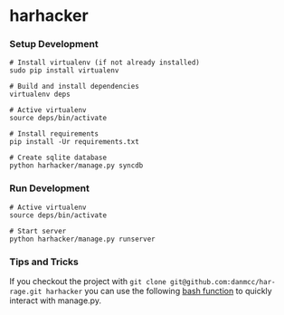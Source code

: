 harhacker
=========

### Setup Development

    # Install virtualenv (if not already installed)
    sudo pip install virtualenv

    # Build and install dependencies
    virtualenv deps

    # Active virtualenv
    source deps/bin/activate

    # Install requirements
    pip install -Ur requirements.txt

    # Create sqlite database
    python harhacker/manage.py syncdb

### Run Development

    # Active virtualenv
    source deps/bin/activate

    # Start server
    python harhacker/manage.py runserver

### Tips and Tricks

If you checkout the project with `git clone git@github.com:danmcc/har-rage.git harhacker`
you can use the following [bash function][bash] to quickly interact with
manage.py.

[bash]: https://github.com/silas/config/blob/f6df7008510b34a5a40eb20c976234dcd42d82c6/.bashrc#L33
